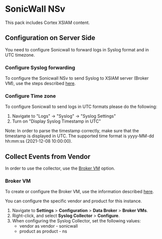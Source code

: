 # SonicWall NSv

This pack includes Cortex XSIAM content. 

## Configuration on Server Side

You need to configure Sonicwall to forward logs in Syslog format and in UTC timezone.

### Configure Syslog forwarding

To configure the Sonicwall NSv to send Syslog to XSIAM server (Broker VM), use the steps described [here](https://www.sonicwall.com/support/knowledge-base/how-can-i-configure-a-syslog-server-on-a-sonicwall-firewall/170505984096810/).

### Configure Time zone

To configure Sonicwall to send logs in UTC formats please do the following:

1. Navigate to "Logs" -> "Syslog" -> "Syslog Settings"
2. Turn on "Display Syslog Timestamp in UTC"

Note: In order to parse the timestamp correctly, make sure that the timestamp is displayed in UTC.
The supported time format is yyyy-MM-dd hh:mm:ss (2021-12-08 10:00:00).

## Collect Events from Vendor

In order to use the collector, use the [Broker VM](#broker-vm) option.

### Broker VM

To create or configure the Broker VM, use the information described [here](https://docs-cortex.paloaltonetworks.com/r/Cortex-XDR/Cortex-XDR-Pro-Administrator-Guide/Configure-the-Broker-VM).

You can configure the specific vendor and product for this instance.


1. Navigate to **Settings** > **Configuration** > **Data Broker** > **Broker VMs**. 
2. Right-click, and select **Syslog Collector** > **Configure**.
3. When configuring the Syslog Collector, set the following values:
   - vendor as vendor - sonicwall
   - product as product - ns